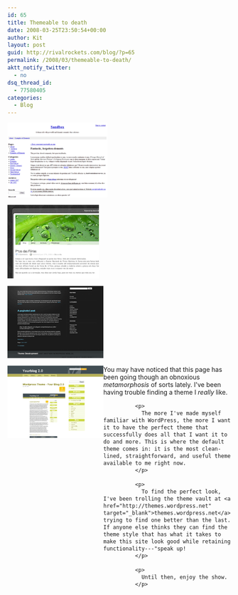 ```yaml
---
id: 65
title: Themeable to death
date: 2008-03-25T23:50:54+00:00
author: Kit
layout: post
guid: http://rivalrockets.com/blog/?p=65
permalink: /2008/03/themeable-to-death/
aktt_notify_twitter:
  - no
dsq_thread_id:
  - 77580405
categories:
  - Blog
---
```

<p align="left">
  <p align="left">
    <img src="/content/2008/03/screenshot2.png" alt="screenshot2.png" width="225" height="168" />
  </p>
  
  <p align="left">
    <img src="/content/2008/03/screenshot.png" alt="screenshot.png" width="206" height="165" />
  </p>
  
  <p align="left">
    <img src="/content/2008/03/screenshot1.png" alt="screenshot1.png" width="216" height="162" />
  </p>
  
  <p align="left">
    <img src="/content/2008/03/screenshot3.png" alt="screenshot3.png" width="216" height="162" align="left" />
  </p>
  
  <p align="left">
    <p align="left">
      <p align="left">
        <p align="left">
          <p align="left">
            <p align="left">
              <p>
                You may have noticed that this page has been going though an obnoxious <em>metamorphosis </em>of sorts lately. I've been having trouble finding a theme I <em>really </em>like.
              </p>
              
              <p>
                The more I've made myself familiar with WordPress, the more I want it to have the perfect theme that successfully does all that I want it to do and more. This is where the default theme comes in: it is the most clean-lined, straightforward, and useful theme available to me right now.
              </p>
              
              <p>
                To find the perfect look, I've been trolling the theme vault at <a href="http://themes.wordpress.net" target="_blank">themes.wordpress.net</a> trying to find one better than the last. If anyone else thinks they can find the theme style that has what it takes to make this site look good while retaining functionality---"speak up!
              </p>
              
              <p>
                Until then, enjoy the show.
              </p>